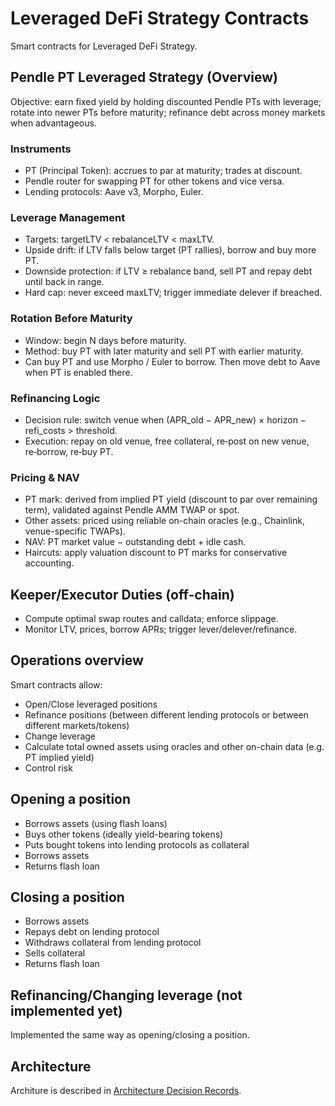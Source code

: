 # Leveraged DeFi Strategy Contracts

Smart contracts for Leveraged DeFi Strategy.

## Pendle PT Leveraged Strategy (Overview)

Objective: earn fixed yield by holding discounted Pendle PTs with leverage; rotate into newer PTs before maturity; refinance debt across money markets when advantageous.

### Instruments
- PT (Principal Token): accrues to par at maturity; trades at discount.
- Pendle router for swapping PT for other tokens and vice versa.
- Lending protocols: Aave v3, Morpho, Euler.

### Leverage Management
- Targets: targetLTV < rebalanceLTV < maxLTV.
- Upside drift: if LTV falls below target (PT rallies), borrow and buy more PT.
- Downside protection: if LTV ≥ rebalance band, sell PT and repay debt until back in range.
- Hard cap: never exceed maxLTV; trigger immediate delever if breached.

### Rotation Before Maturity
- Window: begin N days before maturity.
- Method: buy PT with later maturity and sell PT with earlier maturity.
- Can buy PT and use Morpho / Euler to borrow. Then move debt to Aave when PT is enabled there.

### Refinancing Logic
- Decision rule: switch venue when (APR_old − APR_new) × horizon − refi_costs > threshold.
- Execution: repay on old venue, free collateral, re‑post on new venue, re‑borrow, re‑buy PT.

### Pricing & NAV
- PT mark: derived from implied PT yield (discount to par over remaining term), validated against Pendle AMM TWAP or spot.
- Other assets: priced using reliable on-chain oracles (e.g., Chainlink, venue-specific TWAPs).
- NAV: PT market value − outstanding debt + idle cash.
- Haircuts: apply valuation discount to PT marks for conservative accounting.

## Keeper/Executor Duties (off‑chain)
- Compute optimal swap routes and calldata; enforce slippage.
- Monitor LTV, prices, borrow APRs; trigger lever/delever/refinance.

## Operations overview

Smart contracts allow:
- Open/Close leveraged positions
- Refinance positions (between different lending protocols or between different markets/tokens)
- Change leverage
- Calculate total owned assets using oracles and other on-chain data (e.g. PT implied yield)
- Control risk

## Opening a position

- Borrows assets (using flash loans)
- Buys other tokens (ideally yield-bearing tokens)
- Puts bought tokens into lending protocols as collateral
- Borrows assets
- Returns flash loan

## Closing a position

- Borrows assets
- Repays debt on lending protocol
- Withdraws collateral from lending protocol
- Sells collateral
- Returns flash loan

## Refinancing/Changing leverage (not implemented yet)

Implemented the same way as opening/closing a position.

## Architecture

Architure is described in [Architecture Decision Records](docs/adr).
